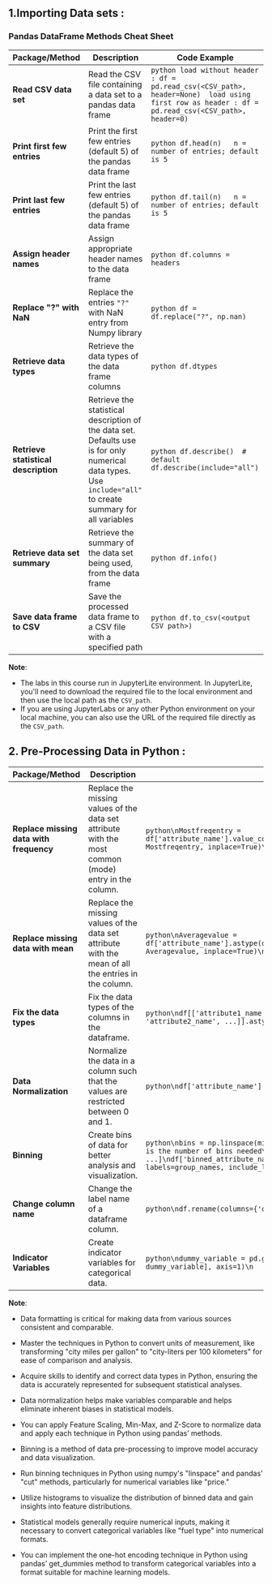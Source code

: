 ## 1.Importing Data sets :
### Pandas DataFrame Methods Cheat Sheet

| **Package/Method**              | **Description**                                                                                   | **Code Example**                                                                                      |
|----------------------------------|---------------------------------------------------------------------------------------------------|--------------------------------------------------------------------------------------------------------|
| **Read CSV data set**            | Read the CSV file containing a data set to a pandas data frame                                    | ```python load without header : df = pd.read_csv(<CSV_path>, header=None)  load using first row as header : df = pd.read_csv(<CSV_path>, header=0)``` |
| **Print first few entries**      | Print the first few entries (default 5) of the pandas data frame                                  | ```python df.head(n)   n = number of entries; default is 5```                                 |
| **Print last few entries**       | Print the last few entries (default 5) of the pandas data frame                                   | ```python df.tail(n)   n = number of entries; default is 5```                                 |
| **Assign header names**          | Assign appropriate header names to the data frame                                                 | ```python df.columns = headers```                                                               |
| **Replace "?" with NaN**         | Replace the entries `"?"` with NaN entry from Numpy library                                       | ```python df = df.replace("?", np.nan)```                                                      |
| **Retrieve data types**          | Retrieve the data types of the data frame columns                                                 | ```python df.dtypes```                                                                         |
| **Retrieve statistical description** | Retrieve the statistical description of the data set. Defaults use is for only numerical data types. Use `include="all"` to create summary for all variables | ```python df.describe()  # default df.describe(include="all") ```                             |
| **Retrieve data set summary**    | Retrieve the summary of the data set being used, from the data frame                              | ```python df.info()```                                                                         |
| **Save data frame to CSV**       | Save the processed data frame to a CSV file with a specified path                                 | ```python df.to_csv(<output CSV path>) ```                                                      |

**Note**:  
 - The labs in this course run in JupyterLite environment. In JupyterLite, you'll need to download the required file to the local environment and then use the local path as the `CSV_path`.  
 - If you are using JupyterLabs or any other Python environment on your local machine, you can also use the URL of the required file directly as the `CSV_path`.

## 2. Pre-Processing Data in Python :  

| **Package/Method**                   | **Description**                                                                                      | **Code Example**                                                                                       |
|-------------------------------------|------------------------------------------------------------------------------------------------------|---------------------------------------------------------------------------------------------------------|
| **Replace missing data with frequency** | Replace the missing values of the data set attribute with the most common (mode) entry in the column. | ```python\nMostfreqentry = df['attribute_name'].value_counts().idxmax()\ndf['attribute_name'].replace(np.nan, Mostfreqentry, inplace=True)\n``` |
| **Replace missing data with mean**  | Replace the missing values of the data set attribute with the mean of all the entries in the column. | ```python\nAveragevalue = df['attribute_name'].astype(data_type).mean(axis=0)\ndf['attribute_name'].replace(np.nan, Averagevalue, inplace=True)\n``` |
| **Fix the data types**              | Fix the data types of the columns in the dataframe.                                                  | ```python\ndf[['attribute1_name', 'attribute2_name', ...]] = df[['attribute1_name', 'attribute2_name', ...]].astype('data_type')\n# data_type is int, float, str, etc.\n``` |
| **Data Normalization**              | Normalize the data in a column such that the values are restricted between 0 and 1.                  | ```python\ndf['attribute_name'] = df['attribute_name'] / df['attribute_name'].max()\n```               |
| **Binning**                         | Create bins of data for better analysis and visualization.                                           | ```python\nbins = np.linspace(min(df['attribute_name']), max(df['attribute_name']), n)\n# n is the number of bins needed\ngroup_names = ['Group1', 'Group2', 'Group3', ...]\ndf['binned_attribute_name'] = pd.cut(df['attribute_name'], bins, labels=group_names, include_lowest=True)\n``` |
| **Change column name**             | Change the label name of a dataframe column.                                                          | ```python\ndf.rename(columns={'old_name': 'new_name'}, inplace=True)\n```                              |
| **Indicator Variables**            | Create indicator variables for categorical data.                                                     | ```python\ndummy_variable = pd.get_dummies(df['attribute_name'])\ndf = pd.concat([df, dummy_variable], axis=1)\n``` |

**Note**:         

- Data formatting is critical for making data from various sources consistent and comparable.

- Master the techniques in Python to convert units of measurement, like transforming "city miles per gallon" to "city-liters per 100 kilometers" for ease of comparison and analysis.

- Acquire skills to identify and correct data types in Python, ensuring the data is accurately represented for subsequent statistical analyses.

- Data normalization helps make variables comparable and helps eliminate inherent biases in statistical models.

- You can apply Feature Scaling, Min-Max, and Z-Score to normalize data and apply each technique in Python using pandas’ methods.

- Binning is a method of data pre-processing to improve model accuracy and data visualization.

- Run binning techniques in Python using numpy's "linspace" and pandas' "cut" methods, particularly for numerical variables like "price."

- Utilize histograms to visualize the distribution of binned data and gain insights into feature distributions.

- Statistical models generally require numerical inputs, making it necessary to convert categorical variables like "fuel type" into numerical formats.

- You can implement the one-hot encoding technique in Python using pandas’ get_dummies method to transform categorical variables into a format suitable for machine learning models.


